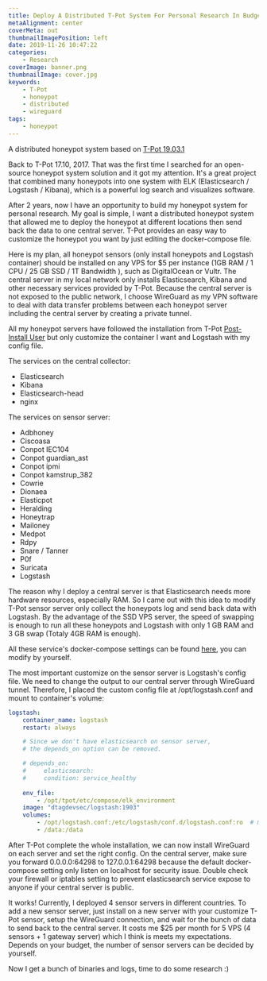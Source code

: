 ```yaml
---
title: Deploy A Distributed T-Pot System For Personal Research In Budget
metaAlignment: center
coverMeta: out
thumbnailImagePosition: left
date: 2019-11-26 10:47:22
categories:
    - Research
coverImage: banner.png
thumbnailImage: cover.jpg
keywords:
    - T-Pot
    - honeypot
    - distributed
    - wireguard
tags:
    - honeypot
---
```

A distributed honeypot system based on [T-Pot 19.03.1](https://github.com/dtag-dev-sec/tpotce)
<!-- more -->
Back to T-Pot 17.10, 2017. That was the first time I searched for an open-source honeypot system solution and it got my attention. It's a great project that combined many honeypots into one system with ELK (Elasticsearch / Logstash / Kibana), which is a powerful log search and visualizes software.

After 2 years, now I have an opportunity to build my honeypot system for personal research. My goal is simple, I want a distributed honeypot system that allowed me to deploy the honeypot at different locations then send back the data to one central server. T-Pot provides an easy way to customize the honeypot you want by just editing the docker-compose file.

Here is my plan, all honeypot sensors (only install honeypots and Logstash container) should be installed on any VPS for $5 per instance (1GB RAM / 1 CPU / 25 GB SSD / 1T Bandwidth ), such as DigitalOcean or Vultr. The central server in my local network only installs Elasticsearch, Kibana and other necessary services provided by T-Pot. Because the central server is not exposed to the public network, I choose WireGuard as my VPN software to deal with data transfer problems between each honeypot server including the central server by creating a private tunnel.

All my honeypot servers have followed the installation from T-Pot [Post-Install User](https://github.com/dtag-dev-sec/tpotce#postinstall) but only customize the container I want and Logstash with my config file.

The services on the central collector:
- Elasticsearch
- Kibana
- Elasticsearch-head
- nginx

The services on sensor server:
- Adbhoney
- Ciscoasa
- Conpot IEC104
- Conpot guardian_ast
- Conpot ipmi
- Conpot kamstrup_382
- Cowrie
- Dionaea
- Elasticpot
- Heralding
- Honeytrap
- Mailoney
- Medpot
- Rdpy
- Snare / Tanner
- P0f
- Suricata
- Logstash

The reason why I deploy a central server is that Elasticsearch needs more hardware resources, especially RAM. So I came out with this idea to modify T-Pot sensor server only collect the honeypots log and send back data with Logstash. By the advantage of the SSD VPS server, the speed of swapping is enough to run all these honeypots and Logstash with only 1 GB RAM and 3 GB swap (Totaly 4GB RAM is enough).

All these service's docker-compose settings can be found [here](https://github.com/dtag-dev-sec/tpotce/tree/master/etc/compose), you can modify by yourself.

The most important customize on the sensor server is Logstash's config file. We need to change the output to our central server through WireGuard tunnel. Therefore, I placed the custom config file at /opt/logstash.conf and mount to container's volume:
```yml
logstash:
    container_name: logstash
    restart: always

    # Since we don't have elasticsearch on sensor server,
    # the depends_on option can be removed.

    # depends_on:
    #     elasticsearch:
    #     condition: service_healthy
    
    env_file:
        - /opt/tpot/etc/compose/elk_environment
    image: "dtagdevsec/logstash:1903"
    volumes:
        - /opt/logstash.conf:/etc/logstash/conf.d/logstash.conf:ro  # mount custom logstash.conf
        - /data:/data
```

After T-Pot complete the whole installation, we can now install WireGuard on each server and set the right config. On the central server, make sure you forward 0.0.0.0:64298 to 127.0.0.1:64298 because the default docker-compose setting only listen on localhost for security issue. Double check your firewall or iptables setting to prevent elasticsearch service expose to anyone if your central server is public.

It works! Currently, I deployed 4 sensor servers in different countries. To add a new sensor server, just install on a new server with your customize T-Pot sensor, setup the WireGuard connection, and wait for the bunch of data to send back to the central server. It costs me $25 per month for 5 VPS (4 sensors + 1 gateway server) which I think is meets my expectations. Depends on your budget, the number of sensor servers can be decided by yourself.

Now I get a bunch of binaries and logs, time to do some research :)
